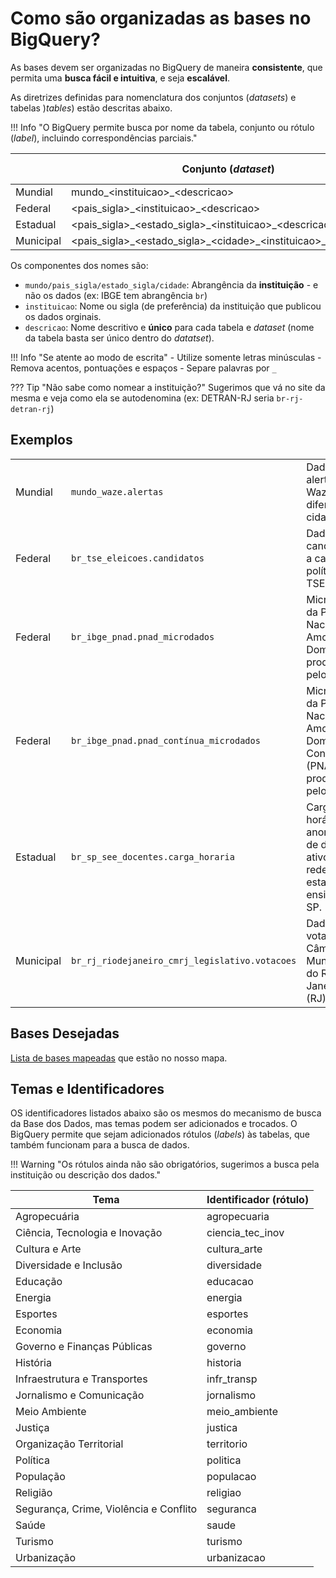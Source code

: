 # Como são organizadas as bases no BigQuery?

As bases devem ser organizadas no BigQuery de maneira **consistente**, que
permita uma **busca fácil e intuitiva**, e seja **escalável**. 

As diretrizes definidas para nomenclatura dos conjuntos (*datasets*) e
tabelas )*tables*) estão descritas abaixo.

!!! Info "O BigQuery permite busca por nome da tabela, conjunto ou rótulo (*label*), incluindo correspondências parciais."

|           | Conjunto (*dataset*)                         | Tabela (*table*)                |
|-----------|----------------------------------------------|---------------------------------|
| Mundial   | mundo_<instituicao\>_<descricao\>                         | <descricao\>                    |
| Federal   | <pais_sigla\>\_<instituicao\>_<descricao\>                         | <descricao\>                    |
| Estadual  | <pais_sigla\>\_<estado_sigla\>\_<instituicao\>_<descricao\>             | <descricao\>                    |
| Municipal | <pais_sigla\>\_<estado_sigla\>\_<cidade\>\_<instituicao\>_<descricao\>   | <descricao\>                   |

Os componentes dos nomes são:

- `mundo/pais_sigla/estado_sigla/cidade`: Abrangência da **instituição** - e não os dados (ex: IBGE tem abrangência `br`)
- `instituicao`: Nome ou sigla (de preferência) da instituição que
  publicou os dados orginais.
- `descricao`: Nome descritivo e **único** para cada tabela e *dataset*
  (nome da tabela basta ser único dentro do *datatset*).

!!! Info "Se atente ao modo de escrita"
    - Utilize somente letras minúsculas
    - Remova acentos, pontuações e espaços
    - Separe palavras por `_`

??? Tip "Não sabe como nomear a instituição?"
    Sugerimos que vá no site da mesma e veja como ela se autodenomina (ex: DETRAN-RJ seria `br-rj-detran-rj`)

## Exemplos

|           |                                           |                                                     |
|-----------|-------------------------------------------|-----------------------------------------------------|
| Mundial   | `mundo_waze.alertas`                      | Dados de alertas do Waze de diferentes cidades.    |
| Federal   | `br_tse_eleicoes.candidatos`              | Dados de candidatos a cargos políticos do TSE.      |
| Federal   | `br_ibge_pnad.pnad_microdados`            | Microdados da Pesquisa Nacional por Amostra de Domicílios produzidos pelo IBGE. |
| Federal   | `br_ibge_pnad.pnad_contínua_microdados`   | Microdados da Pesquisa Nacional por Amostra de Domicílios Contínua (PNAD-C) produzidos pelo IBGE. |
| Estadual  | `br_sp_see_docentes.carga_horaria`        | Carga horária anonimizado de docentes ativos da rede estadual de ensino de SP. |
| Municipal | `br_rj_riodejaneiro_cmrj_legislativo.votacoes` | Dados de votação da Câmara Municipal do Rio de Janeiro (RJ). |

## Bases Desejadas

[Lista de bases mapeadas](https://docs.google.com/spreadsheets/d/1t9kEsiyatmmdDCy2qjaCjLqdw-oJj33P7tY5bnkR0aw/edit#gid=0) que estão no nosso mapa.


## Temas e Identificadores

OS identificadores listados abaixo são os mesmos do mecanismo de busca
da Base dos Dados, mas temas podem ser adicionados e trocados. O BigQuery permite que sejam adicionados
rótulos (*labels*) às tabelas, que também funcionam para a busca de dados.

!!! Warning "Os rótulos ainda não são obrigatórios, sugerimos a busca pela instituição ou descrição dos dados."

| Tema                                     | Identificador (rótulo)    |
|------------------------------------------|------------------|
| Agropecuária                             | agropecuaria     |
| Ciência, Tecnologia e Inovação           | ciencia_tec_inov |
| Cultura e Arte                           | cultura_arte     |
| Diversidade e Inclusão                   | diversidade      |
| Educação                                 | educacao         |
| Energia                                  | energia          |
| Esportes                                 | esportes         |
| Economia                                 | economia         |
| Governo e Finanças Públicas              | governo          |
| História                                 | historia         |
| Infraestrutura e Transportes             | infr_transp      |
| Jornalismo e Comunicação                 | jornalismo       |
| Meio Ambiente                            | meio_ambiente    |
| Justiça                                  | justica          |
| Organização Territorial                  | territorio       |
| Política                                 | politica         |
| População                                | populacao        |
| Religião                                 | religiao         |
| Segurança, Crime, Violência e Conflito   | seguranca        |
| Saúde                                    | saude            |
| Turismo                                  | turismo          |
| Urbanização                              | urbanizacao      |